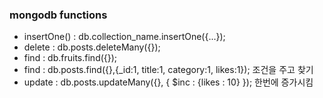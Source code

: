 ### mongodb functions
- insertOne() : db.collection_name.insertOne({...});
- delete : db.posts.deleteMany({});
- find : db.fruits.find({});
- find : db.posts.find({},{_id:1, title:1, category:1, likes:1});   조건을 주고 찾기
- update : db.posts.updateMany({}, { $inc : {likes : 10} }); 한번에 증가시킴

